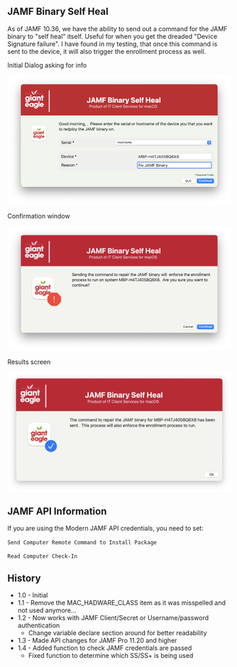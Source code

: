 ## JAMF Binary Self Heal   

As of JAMF 10.36, we have the ability to send out a command for the JAMF binary to "self heal" itself.  Useful for when you get the dreaded "Device Signature failure".  I have found in my testing, that once this command is sent to the device, it will also trigger the enrollment process as well.

Initial Dialog asking for info

![](./JAMBinaryRedeploy%20-%20Info.png)

Confirmation window

![](./JAMBinaryRedeploy%20-%20Confirm.png)

Results screen

![](./JAMBinaryRedeploy%20-%20Done.png)

## JAMF API Information ##

If you are using the Modern JAMF API credentials, you need to set:

```Send Computer Remote Command to Install Package```

```Read Computer Check-In```

## History ##

- 1.0 - Initial
- 1.1 - Remove the MAC_HADWARE_CLASS item as it was misspelled and not used anymore...
- 1.2 - Now works with JAMF Client/Secret or Username/password authentication
    - Change variable declare section around for better readability
- 1.3 - Made API changes for JAMF Pro 11.20 and higher
- 1.4 - Added function to check JAMF credentials are passed
    - Fixed function to determine which SS/SS+ is being used
